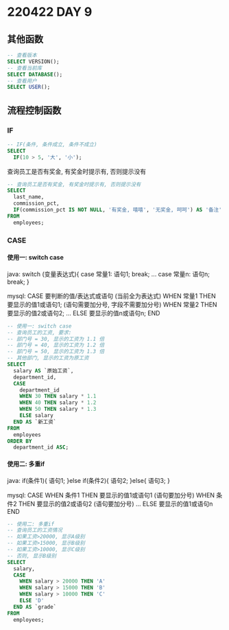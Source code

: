 # 220422 DAY 9

## 其他函数

```sql
-- 查看版本
SELECT VERSION();
-- 查看当前库
SELECT DATABASE();
-- 查看用户
SELECT USER();
```


## 流程控制函数

### IF

```sql
-- IF(条件, 条件成立, 条件不成立)
SELECT
  IF(10 > 5, '大', '小');
```

查询员工是否有奖金, 有奖金时提示有, 否则提示没有

```sql
-- 查询员工是否有奖金, 有奖金时提示有, 否则提示没有
SELECT
  last_name,
  commission_pct,
  IF(commission_pct IS NOT NULL, '有奖金, 嘻嘻', '无奖金, 呵呵') AS '备注'
FROM
  employees;
```

### CASE

#### 使用一: switch case

java:
switch (变量表达式){
case 常量1: 语句1; break;
...
case 常量n: 语句n; break;
}

mysql:
CASE 要判断的值/表达式或语句 (当前全为表达式)
WHEN 常量1 THEN 要显示的值1或语句1; (语句需要加分号, 字段不需要加分号)
WHEN 常量2 THEN 要显示的值2或语句2;
...
ELSE 要显示的值n或语句n;
END


```sql
-- 使用一: switch case
-- 查询员工的工资, 要求:
-- 部门号 = 30, 显示的工资为 1.1 倍
-- 部门号 = 40, 显示的工资为 1.2 倍
-- 部门号 = 50, 显示的工资为 1.3 倍
-- 其他部门, 显示的工资为原工资
SELECT
  salary AS `原始工资`,
  department_id,
  CASE
    department_id
    WHEN 30 THEN salary * 1.1
    WHEN 40 THEN salary * 1.2
    WHEN 50 THEN salary * 1.3
    ELSE salary
  END AS `新工资`
FROM
  employees
ORDER BY
  department_id ASC;
```

#### 使用二: 多重if

java:
if(条件1){
语句1;
}else if(条件2){
语句2;
}else{
语句3;
}

mysql:
CASE
WHEN 条件1 THEN 要显示的值1或语句1 (语句要加分号)
WHEN 条件2 THEN 要显示的值2或语句2 (语句要加分号)
...
ELSE 要显示的值1或语句n
END

```sql
-- 使用二: 多重if
-- 查询员工的工资情况
-- 如果工资>20000, 显示A级别
-- 如果工资>15000, 显示B级别
-- 如果工资>10000, 显示C级别
-- 否则, 显示B级别
SELECT
  salary,
  CASE
    WHEN salary > 20000 THEN 'A'
    WHEN salary > 15000 THEN 'B'
    WHEN salary > 10000 THEN 'C'
    ELSE 'D'
  END AS `grade`
FROM
  employees;
```
